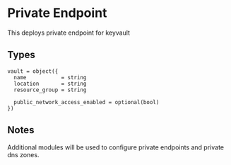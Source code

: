# Private Endpoint

This deploys  private endpoint for keyvault

## Types

```hcl
vault = object({
  name           = string
  location       = string
  resource_group = string

  public_network_access_enabled = optional(bool)
})
```

## Notes

Additional modules will be used to configure private endpoints and private dns zones.
